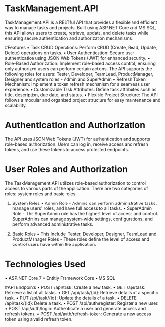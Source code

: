 # TaskManagement.API
  TaskManagement.API is a RESTful API that provides a flexible and efficient way to manage tasks and projects. 
  Built using ASP.NET Core and MS SQL, this API allows users to create, retrieve, update, and delete tasks while ensuring secure authentication and authorization mechanisms.

#Features
  •	Task CRUD Operations: Perform CRUD (Create, Read, Update, Delete) operations on tasks.
  •	User Authentication: Secure user authentication using JSON Web Tokens (JWT) for enhanced security.
  •	Role-Based Authorization: Implement role-based access control, ensuring only authorized users can perform certain actions. 
    The API supports the following roles for users: Tester, Developer, TeamLead, ProductManager, Designer and system roles - Admin and SuperAdmin
  •	Refresh Token Mechanism: Implement a token refresh mechanism for a seamless user experience.
  •	Customizable Task Attributes: Define task attributes such as title, description, due date, and status.
  •	Flexible Project Structure: The API follows a modular and organized project structure for easy maintenance and scalability.

# Authentication and Authorization
  The API uses JSON Web Tokens (JWT) for authentication and supports role-based authorization. 
  Users can log in, receive access and refresh tokens, and use these tokens to access protected endpoints.

# User Roles and Authorization
  The TaskManagement.API utilizes role-based authorization to control access to various parts of the application.
  There are two categories of roles: system roles and basic roles.

  1. System Roles
   • Admin Role - Admins can perform administrative tasks, manage users' roles, and have full access to all tasks.
   • SuperAdmin Role - The SuperAdmin role has the highest level of access and control.
     SuperAdmins can manage system-wide settings, configurations, and perform advanced administrative tasks.
     
  3. Basic Roles
     • This Include: Tester, Developer, Designer, TeamLead and ProductManager Roles - These roles define the level of access and control users have within the application. 

# Technologies Used
  • ASP.NET Core 7
  • Entitiy Framework Core
  • MS SQL

#API Endpoints
  • POST /api/task: Create a new task.
  • GET /api/task: Retrieve a list of all tasks.
  • GET /api/task/{id}: Retrieve details of a specific task.
  • PUT /api/task/{id}: Update the details of a task.
  • DELETE /api/task/{id}: Delete a task.
  • POST /api/auth/register: Register a new user.
  • POST /api/auth/login: Authenticate a user and generate access and refresh tokens.
  • POST /api/auth/refresh-token: Generate a new access token using a valid refresh token.

